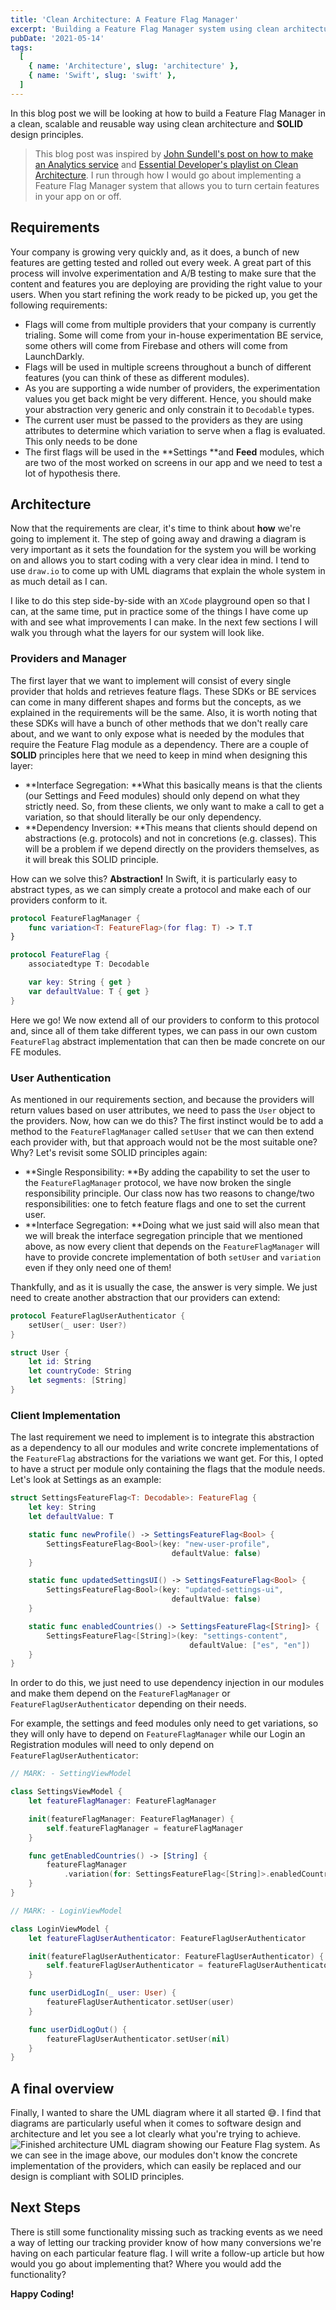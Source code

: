 ```yaml
---
title: 'Clean Architecture: A Feature Flag Manager'
excerpt: 'Building a Feature Flag Manager system using clean architecture and SOLID design principles.'
pubDate: '2021-05-14'
tags:
  [
    { name: 'Architecture', slug: 'architecture' },
    { name: 'Swift', slug: 'swift' },
  ]
---
```


In this blog post we will be looking at how to build a Feature Flag Manager in a clean, scalable and reusable way using clean architecture and **SOLID** design principles.

> This blog post was inspired by [John Sundell's post on how to make an Analytics service](https://www.swiftbysundell.com/articles/building-an-enum-based-analytics-system-in-swift/) and [Essential Developer's playlist on Clean Architecture](https://youtube.com/playlist?list=PLyjgjmI1UzlSWtjAMPOt03L7InkCRlGzb). I run through how I would go about implementing a Feature Flag Manager system that allows you to turn certain features in your app on or off.

## Requirements

Your company is growing very quickly and, as it does, a bunch of new features are getting tested and rolled out every week. A great part of this process will involve experimentation and A/B testing to make sure that the content and features you are deploying are providing the right value to your users. When you start refining the work ready to be picked up, you get the following requirements:

- Flags will come from multiple providers that your company is currently trialing. Some will come from your in-house experimentation BE service, some others will come from Firebase and others will come from LaunchDarkly.
- Flags will be used in multiple screens throughout a bunch of different features (you can think of these as different modules).
- As you are supporting a wide number of providers, the experimentation values you get back might be very different. Hence, you should make your abstraction very generic and only constrain it to `Decodable` types.
- The current user must be passed to the providers as they are using attributes to determine which variation to serve when a flag is evaluated. This only needs to be done
- The first flags will be used in the **Settings **and **Feed** modules, which are two of the most worked on screens in our app and we need to test a lot of hypothesis there.

## Architecture

Now that the requirements are clear, it's time to think about **how** we're going to implement it. The step of going away and drawing a diagram is very important as it sets the foundation for the system you will be working on and allows you to start coding with a very clear idea in mind. I tend to use `draw.io` to come up with UML diagrams that explain the whole system in as much detail as I can.

I like to do this step side-by-side with an `XCode` playground open so that I can, at the same time, put in practice some of the things I have come up with and see what improvements I can make. In the next few sections I will walk you through what the layers for our system will look like.

### Providers and Manager

The first layer that we want to implement will consist of every single provider that holds and retrieves feature flags. These SDKs or BE services can come in many different shapes and forms but the concepts, as we explained in the requirements will be the same. Also, it is worth noting that these SDKs will have a bunch of other methods that we don't really care about, and we want to only expose what is needed by the modules that require the Feature Flag module as a dependency. There are a couple of **SOLID** principles here that we need to keep in mind when designing this layer:

- **Interface Segregation: **What this basically means is that the clients (our Settings and Feed modules) should only depend on what they strictly need. So, from these clients, we only want to make a call to get a variation, so that should literally be our only dependency.
- **Dependency Inversion: **This means that clients should depend on abstractions (e.g. protocols) and not in concretions (e.g. classes). This will be a problem if we depend directly on the providers themselves, as it will break this SOLID principle.

How can we solve this? **Abstraction!** In Swift, it is particularly easy to abstract types, as we can simply create a protocol and make each of our providers conform to it.

```swift:FeatureFlagManager.swift
protocol FeatureFlagManager {
    func variation<T: FeatureFlag>(for flag: T) -> T.T
}

protocol FeatureFlag {
    associatedtype T: Decodable

    var key: String { get }
    var defaultValue: T { get }
}
```

Here we go! We now extend all of our providers to conform to this protocol and, since all of them take different types, we can pass in our own custom `FeatureFlag` abstract implementation that can then be made concrete on our FE modules.

### User Authentication

As mentioned in our requirements section, and because the providers will return values based on user attributes, we need to pass the `User` object to the providers. Now, how can we do this? The first instinct would be to add a method to the `FeatureFlagManager` called `setUser` that we can then extend each provider with, but that approach would not be the most suitable one? Why? Let's revisit some SOLID principles again:

- **Single Responsibility: **By adding the capability to set the user to the `FeatureFlagManager` protocol, we have now broken the single responsibility principle. Our class now has two reasons to change/two responsibilities: one to fetch feature flags and one to set the current user.
- **Interface Segregation: **Doing what we just said will also mean that we will break the interface segregation principle that we mentioned above, as now every client that depends on the `FeatureFlagManager` will have to provide concrete implementation of both `setUser` and `variation` even if they only need one of them!

Thankfully, and as it is usually the case, the answer is very simple. We just need to create another abstraction that our providers can extend:

```swift:FeatureFlagUserAuthenticator.swift
protocol FeatureFlagUserAuthenticator {
    setUser(_ user: User?)
}

struct User {
    let id: String
    let countryCode: String
    let segments: [String]
}
```

### Client Implementation

The last requirement we need to implement is to integrate this abstraction as a dependency to all our modules and write concrete implementations of the `FeatureFlag` abstractions for the variations we want get. For this, I opted to have a struct per module only containing the flags that the module needs. Let's look at Settings as an example:

```swift:SettingsFeatureFlag.swift
struct SettingsFeatureFlag<T: Decodable>: FeatureFlag {
    let key: String
    let defaultValue: T

    static func newProfile() -> SettingsFeatureFlag<Bool> {
        SettingsFeatureFlag<Bool>(key: "new-user-profile",
                                    defaultValue: false)
    }

    static func updatedSettingsUI() -> SettingsFeatureFlag<Bool> {
        SettingsFeatureFlag<Bool>(key: "updated-settings-ui",
                                    defaultValue: false)
    }

    static func enabledCountries() -> SettingsFeatureFlag<[String]> {
        SettingsFeatureFlag<[String]>(key: "settings-content",
                                        defaultValue: ["es", "en"])
    }
}
```

In order to do this, we just need to use dependency injection in our modules and make them depend on the `FeatureFlagManager` or `FeatureFlagUserAuthenticator` depending on their needs.

For example, the settings and feed modules only need to get variations, so they will only have to depend on `FeatureFlagManager` while our Login an Registration modules will need to only depend on `FeatureFlagUserAuthenticator`:

```swift:ViewModels.swift
// MARK: - SettingViewModel

class SettingsViewModel {
    let featureFlagManager: FeatureFlagManager

    init(featureFlagManager: FeatureFlagManager) {
        self.featureFlagManager = featureFlagManager
    }

    func getEnabledCountries() -> [String] {
        featureFlagManager
            .variation(for: SettingsFeatureFlag<[String]>.enabledCountries())
    }
}

// MARK: - LoginViewModel

class LoginViewModel {
    let featureFlagUserAuthenticator: FeatureFlagUserAuthenticator

    init(featureFlagUserAuthenticator: FeatureFlagUserAuthenticator) {
        self.featureFlagUserAuthenticator = featureFlagUserAuthenticator
    }

    func userDidLogIn(_ user: User) {
        featureFlagUserAuthenticator.setUser(user)
    }

    func userDidLogOut() {
        featureFlagUserAuthenticator.setUser(nil)
    }
}
```

## A final overview

Finally, I wanted to share the UML diagram where it all started 😅. I find that diagrams are particularly useful when it comes to software design and architecture and let you see a lot clearly what you're trying to achieve.
![Finished architecture UML diagram showing our Feature Flag system.](/assets/posts/clean-architecture-a-feature-flag-provider/ab-testing-architecture.png)
As we can see in the image above, our modules don't know the concrete implementation of the providers, which can easily be replaced and our design is compliant with SOLID principles.

## Next Steps

There is still some functionality missing such as tracking events as we need a way of letting our tracking provider know of how many conversions we're having on each particular feature flag. I will write a follow-up article but how would you go about implementing that? Where you would add the functionality?

**Happy Coding!**
